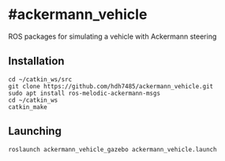 #ackermann_vehicle
=================

ROS packages for simulating a vehicle with Ackermann steering

## Installation
```
cd ~/catkin_ws/src
git clone https://github.com/hdh7485/ackermann_vehicle.git
sudo apt install ros-melodic-ackermann-msgs
cd ~/catkin_ws
catkin_make
```

## Launching
`roslaunch ackermann_vehicle_gazebo ackermann_vehicle.launch`
